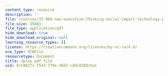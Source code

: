 ```yaml
---
content_type: resource
description: ''
file: /courses/15-960-new-executive-thinking-social-impact-technology-projects-fall-2017-spring-2018/87c8627cf543f79e9682cddc8260cbac_omuDD2rZqlE.pdf
file_size: 19403
file_type: application/pdf
hide_download: true
hide_download_original: null
learning_resource_types: []
license: https://creativecommons.org/licenses/by-nc-sa/4.0/
ocw_type: OCWFile
resourcetype: Document
title: 3play pdf file
uid: 87c8627c-f543-f79e-9682-cddc8260cbac
---
```

